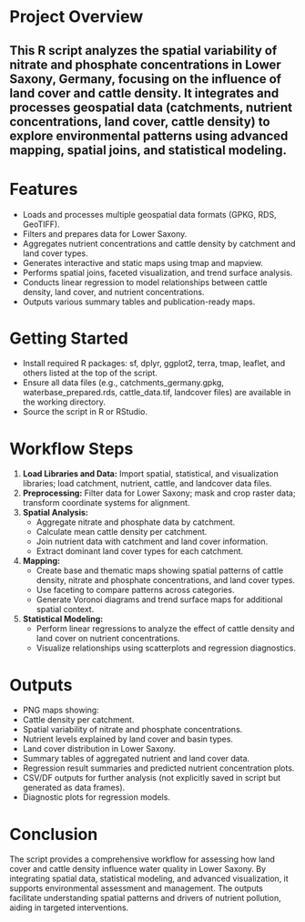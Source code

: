 # Project Overview
This R script analyzes the spatial variability of nitrate and phosphate concentrations in Lower Saxony, Germany, focusing on the influence of land cover and cattle density. It integrates and processes geospatial data (catchments, nutrient concentrations, land cover, cattle density) to explore environmental patterns using advanced mapping, spatial joins, and statistical modeling.
---

# Features
  - Loads and processes multiple geospatial data formats (GPKG, RDS, GeoTIFF).
  - Filters and prepares data for Lower Saxony.
  - Aggregates nutrient concentrations and cattle density by catchment and land cover types.
  - Generates interactive and static maps using tmap and mapview.
  - Performs spatial joins, faceted visualization, and trend surface analysis.
  - Conducts linear regression to model relationships between cattle density, land cover, and nutrient concentrations.
  - Outputs various summary tables and publication-ready maps.

# Getting Started
  - Install required R packages: sf, dplyr, ggplot2, terra, tmap, leaflet, and others listed at the top of the script.
  - Ensure all data files (e.g., catchments_germany.gpkg, waterbase_prepared.rds, cattle_data.tif, landcover files) are available in the working directory.
  - Source the script in R or RStudio.

# Workflow Steps
1. **Load Libraries and Data:** Import spatial, statistical, and visualization libraries; load catchment, nutrient, cattle, and landcover data files.
2. **Preprocessing:** Filter data for Lower Saxony; mask and crop raster data; transform coordinate systems for alignment.
3. **Spatial Analysis:**
   - Aggregate nitrate and phosphate data by catchment.
   - Calculate mean cattle density per catchment.
   - Join nutrient data with catchment and land cover information.
   - Extract dominant land cover types for each catchment.
4. **Mapping:**
   - Create base and thematic maps showing spatial patterns of cattle density, nitrate and phosphate concentrations, and land cover types.
   - Use faceting to compare patterns across categories.
   - Generate Voronoi diagrams and trend surface maps for additional spatial context.
5. **Statistical Modeling:**
   - Perform linear regressions to analyze the effect of cattle density and land cover on nutrient concentrations.
   - Visualize relationships using scatterplots and regression diagnostics.

# Outputs
  - PNG maps showing:
  - Cattle density per catchment.
  - Spatial variability of nitrate and phosphate concentrations.
  - Nutrient levels explained by land cover and basin types.
  - Land cover distribution in Lower Saxony.
  - Summary tables of aggregated nutrient and land cover data.
  - Regression result summaries and predicted nutrient concentration plots.
  - CSV/DF outputs for further analysis (not explicitly saved in script but generated as data frames).
  - Diagnostic plots for regression models.

# Conclusion
The script provides a comprehensive workflow for assessing how land cover and cattle density influence water quality in Lower Saxony. By integrating spatial data, statistical modeling, and advanced visualization, it supports environmental assessment and management. The outputs facilitate understanding spatial patterns and drivers of nutrient pollution, aiding in targeted interventions.
